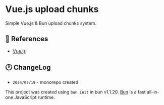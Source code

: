 # Vue.js upload chunks

Simple Vue.js & Bun upload chunks system.

## 📰 References

- [Vue.js](https://vuejs.org)

## 🕐 ChangeLog

- `2024/07/19` - monorepo created

This project was created using `bun init` in bun v1.1.20.
[Bun](https://bun.sh) is a fast all-in-one JavaScript runtime.
